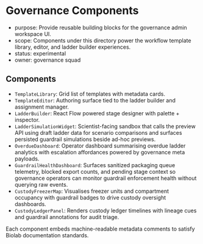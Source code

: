 # Governance Components

- purpose: Provide reusable building blocks for the governance admin workspace UI.
- scope: Components under this directory power the workflow template library, editor, and ladder builder experiences.
- status: experimental
- owner: governance squad

## Components

- `TemplateLibrary`: Grid list of templates with metadata cards.
- `TemplateEditor`: Authoring surface tied to the ladder builder and assignment manager.
- `LadderBuilder`: React Flow powered stage designer with palette + inspector.
- `LadderSimulationWidget`: Scientist-facing sandbox that calls the preview API using draft ladder data for scenario comparisons and surfaces persisted guardrail simulations beside ad-hoc previews.
- `OverdueDashboard`: Operator dashboard summarising overdue ladder analytics with escalation affordances powered by governance meta payloads.
- `GuardrailHealthDashboard`: Surfaces sanitized packaging queue telemetry, blocked export counts, and pending stage context so governance operators can monitor guardrail enforcement health without querying raw events.
- `CustodyFreezerMap`: Visualises freezer units and compartment occupancy with guardrail badges to drive custody oversight dashboards.
- `CustodyLedgerPanel`: Renders custody ledger timelines with lineage cues and guardrail annotations for audit triage.

Each component embeds machine-readable metadata comments to satisfy Biolab documentation standards.
